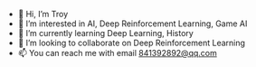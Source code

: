 - 👋 Hi, I’m Troy
- 👀 I’m interested in AI, Deep Reinforcement Learning, Game AI
- 🌱 I’m currently learning Deep Learning, History 
- 💞️ I’m looking to collaborate on Deep Reinforcement Learning
- 📫 You can reach me with email 841392892@qq.com

<!---
jliuliu/jliuliu is a ✨ special ✨ repository because its `README.md` (this file) appears on your GitHub profile.
You can click the Preview link to take a look at your changes.
--->
